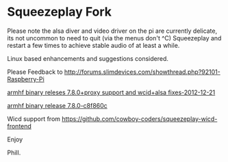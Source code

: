 Squeezeplay Fork
================


Please note the alsa diver and video driver on the pi are currently delicate, its not uncommon to need to quit (via the menus don't ^C)
Squeezeplay and restart a few times to achieve stable audio of at least a while.

Linux based enhancements and suggestions considered.

Please Feedback to http://forums.slimdevices.com/showthread.php?92101-Raspberry-Pi

[armhf binary releses 7.8.0+proxy support and wcid+alsa fixes-2012-12-21](https://www.dropbox.com/s/zjcidn706i0bwng/squeezeplay-2012-12-21.tar.gz)

[armhf binary release 7.8.0-c8f860c](https://www.dropbox.com/s/bxzznwbd5fszchj/squeezeplay-7.8.0-c8f860c.tgz)

Wicd support from https://github.com/cowboy-coders/squeezeplay-wicd-frontend

Enjoy 

Phill.

